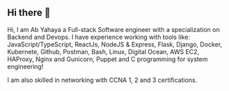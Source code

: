 ## Hi there 👋

Hi, I am Ab Yahaya a Full-stack Software engineer with a specialization on Backend and Devops. 
I have experience working with tools like: JavaScript/TypeScript, ReactJs, NodeJS & Express, Flask, Django, Docker, Kubernete, Github, Postman, Bash, Linux, Digital Ocean, AWS EC2, HAProxy, Nginx and Gunicorn, Puppet and C programming for system engineering!

I am also skilled in networking with CCNA 1, 2 and 3 certifications.

<!--
**AbYahaya/AbYahaya** is a ✨ _special_ ✨ repository because its `README.md` (this file) appears on your GitHub profile.

Here are some ideas to get you started:

- 🔭 I’m currently working on ...
- 🌱 I’m currently learning ...
- 👯 I’m looking to collaborate on ...
- 🤔 I’m looking for help with ...
- 💬 Ask me about ...
- 📫 How to reach me: ...
- 😄 Pronouns: ...
- ⚡ Fun fact: ...
-->
